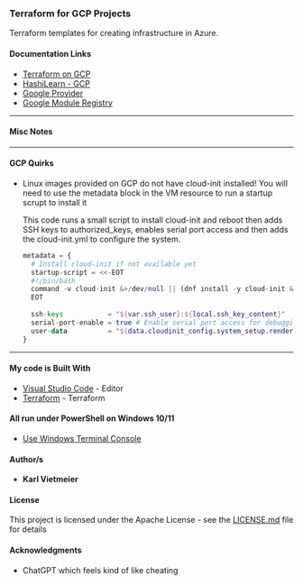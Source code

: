 ### Terraform for GCP Projects

Terraform templates for creating infrastructure in Azure.

#### Documentation Links

- [Terraform on GCP](https://cloud.google.com/docs/terraform)
- [HashiLearn - GCP](https://developer.hashicorp.com/terraform/tutorials/gcp-get-started)
- [Google Provider](https://registry.terraform.io/providers/hashicorp/google/latest/docs)
- [Google Module Registry](https://registry.terraform.io/providers/hashicorp/google/latest)

---

#### Misc Notes

---

#### GCP Quirks

- Linux images provided on GCP do not have cloud-init installed!
  You will need to use the metadata block in the VM resource to run a startup scrupt to install it
  
  This code runs a small script to install cloud-init and reboot then adds SSH keys to authorized_keys, enables serial port access and then adds the cloud-init.yml to configure the system.

  ```terraform
  metadata = {
    # Install cloud-init if not available yet
    startup-script = <<-EOT
    #!/bin/bash
    command -v cloud-init &>/dev/null || (dnf install -y cloud-init && reboot)
    EOT
    
    ssh-keys           = "${var.ssh_user}:${local.ssh_key_content}"
    serial-port-enable = true # Enable serial port access for debugging
    user-data          = "${data.cloudinit_config.system_setup.rendered}"
  }
  ```

---

#### My code is Built With

- [Visual Studio Code](https://code.visualstudio.com/) - Editor
- [Terraform](https://www.terraform.io/) - Terraform

#### All run under PowerShell on Windows 10/11

- [Use Windows Terminal Console](https://docs.microsoft.com/en-us/windows/terminal/)

#### Author/s

- **Karl Vietmeier**

#### License

This project is licensed under the Apache License - see the [LICENSE.md](../LICENSE.md) file for details

#### Acknowledgments

- ChatGPT which feels kind of like cheating
